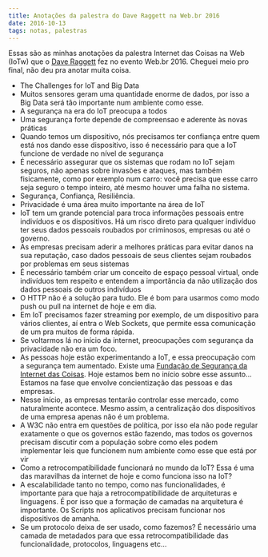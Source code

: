```yaml
---
title: Anotações da palestra do Dave Raggett na Web.br 2016
date: 2016-10-13
tags: notas, palestras
---
```


Essas são as minhas anotações da palestra Internet das Coisas na Web (IoTw) que o [Dave Raggett](https://www.w3.org/People/Raggett/) fez no evento Web.br 2016. Cheguei meio pro final, não deu pra anotar muita coisa.

- The Challenges for IoT and Big Data
- Muitos sensores geram uma quantidade enorme de dados, por isso a Big Data será tão importante num ambiente como esse.
- A segurança na era do IoT preocupa a todos
- Uma segurança forte depende de compreensao e aderente às novas práticas
- Quando temos um dispositivo, nós precisamos ter confiança entre quem está nos dando esse dispositivo, isso é necessário para que a IoT funcione de verdade no nível de segurança
- É necessário assegurar que os sistemas que rodam no IoT sejam seguros, não apenas sobre invasões e ataques, mas também fisicamente, como por exemplo num carro: você precisa que esse carro seja seguro o tempo inteiro, até mesmo houver uma falha no sistema.
- Segurança, Confiança, Resiliência.
- Privacidade é uma área muito importante na área de IoT
- IoT tem um grande potencial para troca informações pessoais entre indivíduos e os dispositivos. Há um risco direto para qualquer indivíduo ter seus dados pessoais roubados por criminosos, empresas ou até o governo.
- As empresas precisam aderir a melhores práticas para evitar danos na sua reputação, caso dados pessoais de seus clientes sejam roubados por problemas em seus sistemas
- É necessário também criar um conceito de espaço pessoal virtual, onde indivíduos tem respeito e entendem a importância da não utilização dos dados pessoais de outros indivíduos
- O HTTP não é a solução para tudo. Ele é bom para usarmos como modo push ou pull na internet de hoje e em dia. 
- Em IoT precisamos fazer streaming por exemplo, de um dispositivo para vários clientes, aí entra o Web Sockets, que permite essa comunicação de um pra muitos de forma rápida. 
- Se voltarmos lá no início da internet, preocupações com segurança da privacidade não era um foco.
- As pessoas hoje estão experimentando a IoT, e essa preocupação com a segurança tem aumentado. Existe uma [Fundação de Segurança da Internet das Coisas](https://iotsecurityfoundation.org). Hoje estamos bem no início sobre esse assunto… Estamos na fase que envolve concientização das pessoas e das empresas.
- Nesse início, as empresas tentarão controlar esse mercado, como naturalmente acontece. Mesmo assim, a centralização dos dispositivos de uma empresa apenas não é um problema.
- A W3C não entra em questões de política, por isso ela não pode regular exatamente o que os governos estão fazendo, mas todos os governos precisam discutir com a população sobre como eles podem implementar leis que funcionem num ambiente como esse que está por vir
- Como a retrocompatibilidade funcionará no mundo da IoT? Essa é uma das maravilhas da internet de hoje e como funciona isso na IoT?
- A escalabilidade tanto no tempo, como nas funcionalidades, é importante para que haja a retrocompatibilidade de arquiteturas e linguagens. É por isso que a formação de camadas na arquitetura é importante. Os Scripts nos aplicativos precisam funcionar nos dispositivos de amanha. 
- Se um protocolo deixa de ser usado, como fazemos? É necessário uma camada de metadados para que essa retrocompatibilidade das funcionalidade, protocolos, linguagens etc…